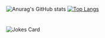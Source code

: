 ![Anurag's GitHub stats](https://github-readme-stats.vercel.app/api?username=IkkeGoulart&show_icons=true&theme=transparent)
[![Top Langs](https://github-readme-stats.vercel.app/api/top-langs/?username=IkkeGoulart)](https://github.com/anuraghazra/github-readme-stats)

# 
![Jokes Card](https://readme-jokes.vercel.app/api)
